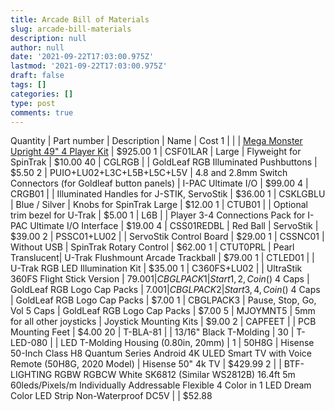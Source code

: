 ```yaml
---
title: Arcade Bill of Materials
slug: arcade-bill-materials
description: null
author: null
date: '2021-09-22T17:03:00.975Z'
lastmod: '2021-09-22T17:03:00.975Z'
draft: false
tags: []
categories: []
type: post
comments: true
---
```


Quantity | Part number | Description | Name | Cost
1 | | | [Mega Monster Upright 49" 4 Player Kit](https://www.monsterarcades.com/copy-of-pedestal-arcade-4-player-ki) | $925.00
1 | CSF01LAR | Large | Flyweight for SpinTrak | $10.00
40 | CGLRGB | | GoldLeaf RGB Illuminated Pushbuttons | $5.50
2 | PUIO+LU02+L3C+L5B+L5C+L5V | 4.8 and 2.8mm Switch Connectors (for Goldleaf button panels) | I-PAC Ultimate I/O | $99.00
4 | CRGB01 | | Illuminated Handles for J-STIK, ServoStik | $36.00
1 | CSKLGBLU | Blue / Silver | Knobs for SpinTrak Large | $12.00
1 | CTUB01 | | Optional trim bezel for U-Trak | $5.00
1 | L6B | | Player 3-4 Connections Pack for I-PAC Ultimate I/O Interface | $19.00
4 | CSS01REDBL | Red Ball | ServoStik | $39.00
2 | PSSC01+LU02 | | ServoStik Control Board | $29.00
1 | CSSNC01 | Without USB | SpinTrak Rotary Control | $62.00
1 | CTUT0PRL | Pearl Translucent| U-Trak Flushmount Arcade Trackball | $79.00
1 | CTLED01 | | U-Trak RGB LED Illumination Kit | $35.00
1 | C360FS+LU02 | | UltraStik 360FS Flight Stick Version | $79.00
1 | CBGLPACK1 | Start1,2,Coin ($) 4 Caps | GoldLeaf RGB Logo Cap Packs | $7.00
1 | CBGLPACK2 | Start3,4,Coin ($) 4 Caps | GoldLeaf RGB Logo Cap Packs | $7.00
1 | CBGLPACK3 | Pause, Stop, Go, Vol 5 Caps | GoldLeaf RGB Logo Cap Packs | $7.00
5 | MJOYMNT5 | 5mm for all other joysticks | Joystick Mounting Kits | $9.00
2 | CAPFEET | | PCB Mounting Feet | $4.00
20 | T-BLA-81 | | 13/16" Black T-Molding | 
30 | T-LED-080 | | LED T-Molding Housing (0.80in, 20mm) | 
1 | 50H8G | Hisense 50-Inch Class H8 Quantum Series Android 4K ULED Smart TV with Voice Remote (50H8G, 2020 Model) | Hisense 50" 4k TV | $429.99
2 | |  BTF-LIGHTING RGBW RGBCW White SK6812 (Similar WS2812B) 16.4ft 5m 60leds/Pixels/m Individually Addressable Flexible 4 Color in 1 LED Dream Color LED Strip Non-Waterproof DC5V | | $52.88
